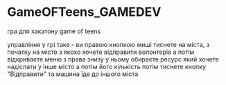# GameOFTeens_GAMEDEV
гра для хакатону game of teens

управління у грі таке - ви правою кнопкою миші тиснете на міста, з початку на місто з якохо хочете відправити волонтерів а потім відкриваєте меню з права знизу у ньому обираєте ресурс який хочете надіслати у інше місто а потім його кількість потім тиснете кнопку "Відправити" та машина їде до іншого міста
